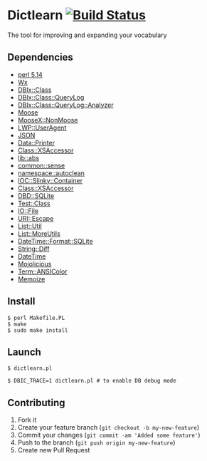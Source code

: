 # Dictlearn [![Build Status](https://travis-ci.org/taryk/dictlearn.png?branch=development)](https://travis-ci.org/taryk/dictlearn)

The tool for improving and expanding your vocabulary

## Dependencies

* [perl 5.14](http://www.perl.org/get.html)
* [Wx](https://metacpan.org/module/Wx)
* [DBIx::Class](https://metacpan.org/module/DBIx::Class)
* [DBIx::Class::QueryLog](https://metacpan.org/module/DBIx::Class::QueryLog)
* [DBIx::Class::QueryLog::Analyzer](https://metacpan.org/module/DBIx::Class::QueryLog::Analyzer)
* [Moose](https://metacpan.org/module/Moose)
* [MooseX::NonMoose](https://metacpan.org/module/MooseX::NonMoose)
* [LWP::UserAgent](https://metacpan.org/module/LWP::UserAgent)
* [JSON](https://metacpan.org/module/JSON)
* [Data::Printer](https://metacpan.org/module/Data::Printer)
* [Class::XSAccessor](https://metacpan.org/module/Class::XSAccessor)
* [lib::abs](https://metacpan.org/module/lib::abs)
* [common::sense](https://metacpan.org/module/common::sense)
* [namespace::autoclean](https://metacpan.org/module/namespace::autoclean)
* [IOC::Slinky::Container](https://metacpan.org/module/IOC::Slinky::Container)
* [Class::XSAccessor](https://metacpan.org/module/Class::XSAccessor)
* [DBD::SQLite](https://metacpan.org/module/DBD::SQLite)
* [Test::Class](https://metacpan.org/module/Test::Class)
* [IO::File](https://metacpan.org/module/IO::File)
* [URI::Escape](https://metacpan.org/module/URI::Escape)
* [List::Util](https://metacpan.org/module/List::Util)
* [List::MoreUtils](https://metacpan.org/module/List::MoreUtils)
* [DateTime::Format::SQLite](https://metacpan.org/module/DateTime::Format::SQLite)
* [String::Diff](https://metacpan.org/module/String::Diff)
* [DateTime](https://metacpan.org/module/DateTime)
* [Mojolicious](https://metacpan.org/module/Mojolicious)
* [Term::ANSIColor](https://metacpan.org/module/Term::ANSIColor)
* [Memoize](https://metacpan.org/module/Memoize)

## Install

    $ perl Makefile.PL
    $ make
    $ sudo make install

## Launch

    $ dictlearn.pl

    $ DBIC_TRACE=1 dictlearn.pl # to enable DB debug mode

## Contributing

1. Fork it
2. Create your feature branch (`git checkout -b my-new-feature`)
3. Commit your changes (`git commit -am 'Added some feature'`)
4. Push to the branch (`git push origin my-new-feature`)
5. Create new Pull Request
